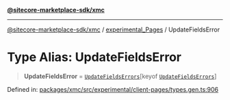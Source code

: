 [**@sitecore-marketplace-sdk/xmc**](../../../../README.md)

***

[@sitecore-marketplace-sdk/xmc](../../../../README.md) / [experimental\_Pages](../README.md) / UpdateFieldsError

# Type Alias: UpdateFieldsError

> **UpdateFieldsError** = [`UpdateFieldsErrors`](UpdateFieldsErrors.md)\[keyof [`UpdateFieldsErrors`](UpdateFieldsErrors.md)\]

Defined in: [packages/xmc/src/experimental/client-pages/types.gen.ts:906](https://github.com/Sitecore/marketplace-sdk/blob/main/packages/xmc/src/experimental/client-pages/types.gen.ts#L906)
